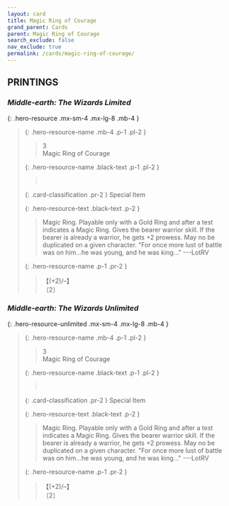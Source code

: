 ```yaml
---
layout: card
title: Magic Ring of Courage
grand_parent: Cards
parent: Magic Ring of Courage
search_exclude: false
nav_exclude: true
permalink: /cards/magic-ring-of-courage/
---
```


## PRINTINGS


### _Middle-earth: The Wizards Limited_

{: .hero-resource .mx-sm-4 .mx-lg-8 .mb-4 }
> {: .hero-resource-name .mb-4 .p-1 .pl-2 }
> > <div class="card-mp">3</div>
> > <div class="card-name">Magic Ring of Courage</div>
>
> {: .hero-resource-name .black-text .p-1 .pl-2 }
> > &nbsp;
>
> {: .card-classification .pr-2 }
> Special Item
>
> {: .hero-resource-text .black-text .p-2 }
> > Magic Ring. Playable only with a Gold Ring and after a test indicates a Magic Ring. Gives the bearer warrior skill. If the bearer is already a warrior, he gets +2 prowess. May no be duplicated on a given character.  "For once more lust of battle was on him...he was young, and he was king..." ---LotRV 
> 
> {: .hero-resource-name .p-1 .pr-2 }
> > <div class="card-shield">【(+2)/&ndash;】</div>
> > <div class="card-corruption">〔2〕</div>

### _Middle-earth: The Wizards Unlimited_

{: .hero-resource-unlimited .mx-sm-4 .mx-lg-8 .mb-4 }
> {: .hero-resource-name .mb-4 .p-1 .pl-2 }
> > <div class="card-mp">3</div>
> > <div class="card-name">Magic Ring of Courage</div>
>
> {: .hero-resource-name .black-text .p-1 .pl-2 }
> > &nbsp;
>
> {: .card-classification .pr-2 }
> Special Item
>
> {: .hero-resource-text .black-text .p-2 }
> > Magic Ring. Playable only with a Gold Ring and after a test indicates a Magic Ring. Gives the bearer warrior skill. If the bearer is already a warrior, he gets +2 prowess. May no be duplicated on a given character.  "For once more lust of battle was on him...he was young, and he was king..." ---LotRV 
> 
> {: .hero-resource-name .p-1 .pr-2 }
> > <div class="card-shield">【(+2)/&ndash;】</div>
> > <div class="card-corruption">〔2〕</div>
